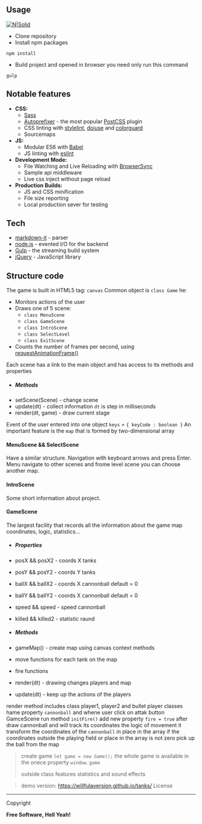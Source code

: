 ## Usage
[![N|Solid](https://cldup.com/dTxpPi9lDf.thumb.png)](https://nodesource.com/products/nsolid)
- Сlone repository
- Install npm packages
```start
npm install
```
- Build project and opened in browser you need only run this command
```build
gulp
```
## Notable features
- **CSS:**
  - [Sass](http://sass-lang.com/)
  - [Autoprefixer](https://github.com/postcss/autoprefixer) - the most popular [PostCSS](https://github.com/postcss/postcss) plugin
  - CSS linting with [stylelint](http://stylelint.io/), [doiuse](http://www.doiuse.com/) and [colorguard](https://github.com/SlexAxton/css-colorguard)
  - Sourcemaps
- **JS:**
  - Modular ES6 with [Babel](http://babeljs.io/)
  - JS linting with [eslint](http://eslint.org/)
- **Development Mode:**
  - File Watching and Live Reloading with [BrowserSync](http://www.browsersync.io/)
  - Sample api middleware
  - Live css inject without page reload
- **Production Builds:**
  - JS and CSS minification
  - File size reporting
  - Local production sever for testing

## Tech
* [markdown-it](http://dillinger.io/) - parser
* [node.js](https://nodejs.org/uk/) - evented I/O for the backend
* [Gulp](http://gulpjs.com/) - the streaming build system
* [jQuery](https://jquery.com/) -  JavaScript library
## Structure code
The game is built in HTML5 tag: `canvas`
Common object is `class Game` he:
- Monitors actions of the user
- Draws one of 5 scene:
    - `class MenuScene`
    - `class GameScene`
    - `class IntroScene`
    - `class SelectLevel`
    - `class ExitScene`
- Сounts the number of frames per second, using [requestAnimationFrame()](https://developer.mozilla.org/ru/docs/DOM/window.requestAnimationFrame)

Each scene has a link to the main object and has access to its methods and properties
- ##### Methods
- setScene(Scene) - change scene
- update(dt) - collect information `dt` is step in milliseconds
- render(dt, game) - draw current stage

Event of the user entered into one object `keys` = `{ keyCode : boolean }`
An important feature is the `map` that is formed by two-dimensional array
#### MenuScene && SelectScene
Have a similar structure.
Navigation with keyboard arrows and press Enter.
Menu navigate to other scenes and frome level scene you can choose another map.
#### IntroScene
Some short information about project.
#### GameScene
The largest facility that records all the information about the game map coordinates, logic, statistics...
- ##### Properties
- posX && posX2 - coords X tanks
- posY && posY2 - coords Y tanks
- ballX && ballX2 - coords X cannonball default = 0
- ballY && ballY2 - coords X cannonball default = 0
- speed && speed - speed cannonball
- killed && killed2 - statistic raund

- ##### Methods
- gameMap() - create map using canvas context methods
- move functions for each tank on the map
- fire functions
- render(dt) - drawing changes players and map
- update(dt) - keep up the actions of the players

 render method includes class player1, player2 and bullet
 player classes hame property `cannonball` and whene user click on attak button
 GamceScene run method `initFire()` add new property `fire = true`
 after draw cannonball and will track its coordinates
 the logic of movement it transform the coordinates of the `cannonball` in place in the array
 if the coordinates outside the playing field or place in the array is not zero
 pick up the ball from the map
> create game `let game = new Game();`
> the whole game is available in the onece property `window.game`
>
> outside class features statistics and sound effects

> demo version: https://willfulaversion.github.io/tanks/
License
----
Copyright

**Free Software, Hell Yeah!**

[//]: # ()

   [markdown-it]: <https://github.com/markdown-it/markdown-it>
   [node.js]: <http://nodejs.org>
   [Twitter Bootstrap]: <http://twitter.github.com/bootstrap/>
   [jQuery]: <http://jquery.com>
   [express]: <http://expressjs.com>
   [Gulp]: <http://gulpjs.com>
